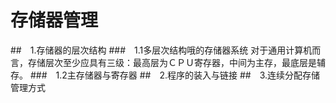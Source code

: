 # 存储器管理
##　1.存储器的层次结构
###　1.1多层次结构哦的存储器系统
对于通用计算机而言，存储层次至少应具有三级：最高层为ＣＰＵ寄存器，中间为主存，最底层是辅存。
###　1.2主存储器与寄存器
##　2.程序的装入与链接
##　3.连续分配存储管理方式
